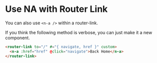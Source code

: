 # Use NA with Router Link

You can also use `<n-a />` within a router-link.

If you think the following method is verbose, you can just make it a new component.

```html
<router-link to="/" #="{ navigate, href }" custom>
  <n-a :href="href" @click="navigate">Back Home</n-a>
</router-link>
```
